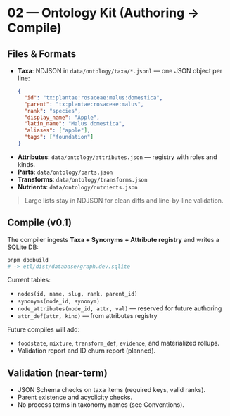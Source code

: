 # 02 — Ontology Kit (Authoring → Compile)

## Files & Formats

- **Taxa**: NDJSON in `data/ontology/taxa/*.jsonl` — one JSON object per line:
  ```json
  {
    "id": "tx:plantae:rosaceae:malus:domestica",
    "parent": "tx:plantae:rosaceae:malus",
    "rank": "species",
    "display_name": "Apple",
    "latin_name": "Malus domestica",
    "aliases": ["apple"],
    "tags": ["foundation"]
  }
  ```
- **Attributes**: `data/ontology/attributes.json` — registry with roles and kinds.
- **Parts**: `data/ontology/parts.json`
- **Transforms**: `data/ontology/transforms.json`
- **Nutrients**: `data/ontology/nutrients.json`

> Large lists stay in NDJSON for clean diffs and line-by-line validation.

## Compile (v0.1)

The compiler ingests **Taxa + Synonyms + Attribute registry** and writes a SQLite DB:

```bash
pnpm db:build
# -> etl/dist/database/graph.dev.sqlite
```

Current tables:

- `nodes(id, name, slug, rank, parent_id)`
- `synonyms(node_id, synonym)`
- `node_attributes(node_id, attr, val)` — reserved for future authoring
- `attr_def(attr, kind)` — from attributes registry

Future compiles will add:

- `foodstate`, `mixture`, `transform_def`, `evidence`, and materialized rollups.
- Validation report and ID churn report (planned).

## Validation (near-term)

- JSON Schema checks on taxa items (required keys, valid ranks).
- Parent existence and acyclicity checks.
- No process terms in taxonomy names (see Conventions).
